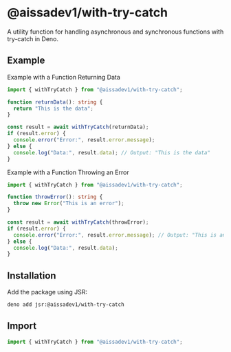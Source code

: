 # @aissadev1/with-try-catch

A utility function for handling asynchronous and synchronous functions with try-catch in Deno.

## Example

Example with a Function Returning Data

```ts
import { withTryCatch } from "@aissadev1/with-try-catch";

function returnData(): string {
  return "This is the data";
}

const result = await withTryCatch(returnData);
if (result.error) {
  console.error("Error:", result.error.message);
} else {
  console.log("Data:", result.data); // Output: "This is the data"
}
```

Example with a Function Throwing an Error

```ts
import { withTryCatch } from "@aissadev1/with-try-catch";

function throwError(): string {
  throw new Error("This is an error");
}

const result = await withTryCatch(throwError);
if (result.error) {
  console.error("Error:", result.error.message); // Output: "This is an error"
} else {
  console.log("Data:", result.data);
}
```

## Installation

Add the package using JSR:

```bash
deno add jsr:@aissadev1/with-try-catch
```

## Import

```ts
import { withTryCatch } from "@aissadev1/with-try-catch";
```
